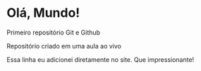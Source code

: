 # Olá, Mundo!
 Primeiro repositório Git e Github

Repositório criado em uma aula ao vivo

Essa linha eu adicionei diretamente no site. Que impressionante!
